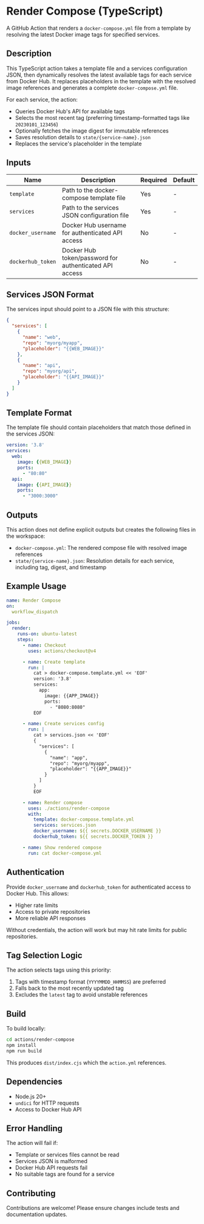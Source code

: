 # Render Compose (TypeScript)

A GitHub Action that renders a `docker-compose.yml` file from a template by resolving the latest Docker image tags for specified services.

## Description

This TypeScript action takes a template file and a services configuration JSON, then dynamically resolves the latest available tags for each service from Docker Hub. It replaces placeholders in the template with the resolved image references and generates a complete `docker-compose.yml` file.

For each service, the action:
- Queries Docker Hub's API for available tags
- Selects the most recent tag (preferring timestamp-formatted tags like `20230101_123456`)
- Optionally fetches the image digest for immutable references
- Saves resolution details to `state/{service-name}.json`
- Replaces the service's placeholder in the template

## Inputs

| Name | Description | Required | Default |
|------|-------------|----------|---------|
| `template` | Path to the docker-compose template file | Yes | - |
| `services` | Path to the services JSON configuration file | Yes | - |
| `docker_username` | Docker Hub username for authenticated API access | No | - |
| `dockerhub_token` | Docker Hub token/password for authenticated API access | No | - |

## Services JSON Format

The services input should point to a JSON file with this structure:

```json
{
  "services": [
    {
      "name": "web",
      "repo": "myorg/myapp",
      "placeholder": "{{WEB_IMAGE}}"
    },
    {
      "name": "api",
      "repo": "myorg/api",
      "placeholder": "{{API_IMAGE}}"
    }
  ]
}
```

## Template Format

The template file should contain placeholders that match those defined in the services JSON:

```yaml
version: '3.8'
services:
  web:
    image: {{WEB_IMAGE}}
    ports:
      - "80:80"
  api:
    image: {{API_IMAGE}}
    ports:
      - "3000:3000"
```

## Outputs

This action does not define explicit outputs but creates the following files in the workspace:

- `docker-compose.yml`: The rendered compose file with resolved image references
- `state/{service-name}.json`: Resolution details for each service, including tag, digest, and timestamp

## Example Usage

```yaml
name: Render Compose
on:
  workflow_dispatch

jobs:
  render:
    runs-on: ubuntu-latest
    steps:
      - name: Checkout
        uses: actions/checkout@v4

      - name: Create template
        run: |
          cat > docker-compose.template.yml << 'EOF'
          version: '3.8'
          services:
            app:
              image: {{APP_IMAGE}}
              ports:
                - "8080:8080"
          EOF

      - name: Create services config
        run: |
          cat > services.json << 'EOF'
          {
            "services": [
              {
                "name": "app",
                "repo": "myorg/myapp",
                "placeholder": "{{APP_IMAGE}}"
              }
            ]
          }
          EOF

      - name: Render compose
        uses: ./actions/render-compose
        with:
          template: docker-compose.template.yml
          services: services.json
          docker_username: ${{ secrets.DOCKER_USERNAME }}
          dockerhub_token: ${{ secrets.DOCKER_TOKEN }}

      - name: Show rendered compose
        run: cat docker-compose.yml
```

## Authentication

Provide `docker_username` and `dockerhub_token` for authenticated access to Docker Hub. This allows:
- Higher rate limits
- Access to private repositories
- More reliable API responses

Without credentials, the action will work but may hit rate limits for public repositories.

## Tag Selection Logic

The action selects tags using this priority:
1. Tags with timestamp format (`YYYYMMDD_HHMMSS`) are preferred
2. Falls back to the most recently updated tag
3. Excludes the `latest` tag to avoid unstable references

## Build

To build locally:

```bash
cd actions/render-compose
npm install
npm run build
```

This produces `dist/index.cjs` which the `action.yml` references.

## Dependencies

- Node.js 20+
- `undici` for HTTP requests
- Access to Docker Hub API

## Error Handling

The action will fail if:
- Template or services files cannot be read
- Services JSON is malformed
- Docker Hub API requests fail
- No suitable tags are found for a service

## Contributing

Contributions are welcome! Please ensure changes include tests and documentation updates.